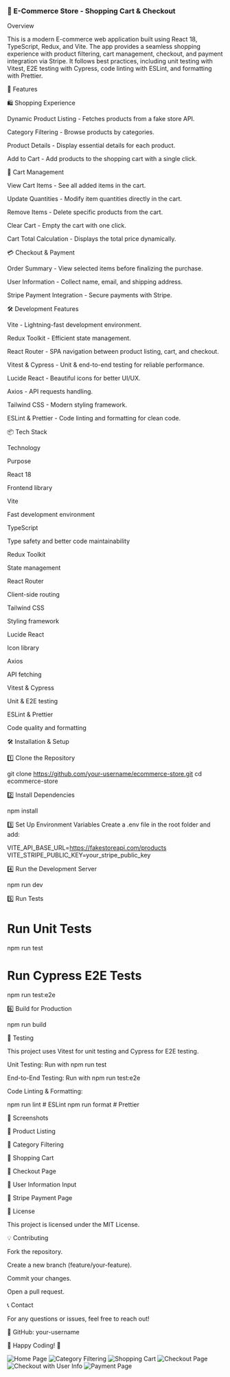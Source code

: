 ### 🛒 E-Commerce Store - Shopping Cart & Checkout

Overview

This is a modern E-commerce web application built using React 18, TypeScript, Redux, and Vite. The app provides a seamless shopping experience with product filtering, cart management, checkout, and payment integration via Stripe. It follows best practices, including unit testing with Vitest, E2E testing with Cypress, code linting with ESLint, and formatting with Prettier.



🚀 Features

🛍️ Shopping Experience

Dynamic Product Listing - Fetches products from a fake store API.

Category Filtering - Browse products by categories.

Product Details - Display essential details for each product.

Add to Cart - Add products to the shopping cart with a single click.

🛒 Cart Management

View Cart Items - See all added items in the cart.

Update Quantities - Modify item quantities directly in the cart.

Remove Items - Delete specific products from the cart.

Clear Cart - Empty the cart with one click.

Cart Total Calculation - Displays the total price dynamically.



💳 Checkout & Payment

Order Summary - View selected items before finalizing the purchase.

User Information - Collect name, email, and shipping address.

Stripe Payment Integration - Secure payments with Stripe.



🛠️ Development Features

Vite - Lightning-fast development environment.

Redux Toolkit - Efficient state management.

React Router - SPA navigation between product listing, cart, and checkout.

Vitest & Cypress - Unit & end-to-end testing for reliable performance.

Lucide React - Beautiful icons for better UI/UX.

Axios - API requests handling.

Tailwind CSS - Modern styling framework.

ESLint & Prettier - Code linting and formatting for clean code.

📦 Tech Stack

Technology

Purpose

React 18

Frontend library

Vite

Fast development environment

TypeScript

Type safety and better code maintainability

Redux Toolkit

State management

React Router

Client-side routing

Tailwind CSS

Styling framework

Lucide React

Icon library

Axios

API fetching

Vitest & Cypress

Unit & E2E testing

ESLint & Prettier

Code quality and formatting

🛠 Installation & Setup

1️⃣ Clone the Repository

 git clone https://github.com/your-username/ecommerce-store.git
 cd ecommerce-store

2️⃣ Install Dependencies

npm install

3️⃣ Set Up Environment Variables
Create a .env file in the root folder and add:

VITE_API_BASE_URL=https://fakestoreapi.com/products
VITE_STRIPE_PUBLIC_KEY=your_stripe_public_key

4️⃣ Run the Development Server

npm run dev

5️⃣ Run Tests

# Run Unit Tests
npm run test

# Run Cypress E2E Tests
npm run test:e2e

6️⃣ Build for Production

npm run build

🧪 Testing

This project uses Vitest for unit testing and Cypress for E2E testing.

Unit Testing: Run with npm run test

End-to-End Testing: Run with npm run test:e2e

Code Linting & Formatting:

npm run lint    # ESLint
npm run format  # Prettier

📸 Screenshots

📌 Product Listing



📌 Category Filtering



📌 Shopping Cart



📌 Checkout Page



📌 User Information Input



📌 Stripe Payment Page



📜 License

This project is licensed under the MIT License.

💡 Contributing

Fork the repository.

Create a new branch (feature/your-feature).

Commit your changes.

Open a pull request.

📞 Contact

For any questions or issues, feel free to reach out!


🐙 GitHub: your-username

🚀 Happy Coding! 🎉

![Home Page](public/1.png)
![Category Filtering](public/2.png)
![Shopping Cart](public/3.png)
![Checkout Page](public/4.png)
![Checkout with User Info](public/5.png)
![Payment Page](public/6.png)
